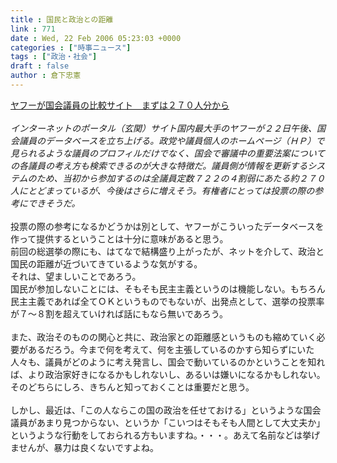 ```yaml
---
title : 国民と政治との距離
link : 771
date : Wed, 22 Feb 2006 05:23:03 +0000
categories : ["時事ニュース"]
tags : ["政治・社会"]
draft : false
author : 倉下忠憲
---
```


<A HREF="http://www.asahi.com/politics/update/0222/002.html" TARGET="_blank">ヤフーが国会議員の比較サイト　まずは２７０人分から</A><BR><BR><I>インターネットのポータル（玄関）サイト国内最大手のヤフーが２２日午後、国会議員のデータベースを立ち上げる。政党や議員個人のホームページ（ＨＰ）で見られるような議員のプロフィルだけでなく、国会で審議中の重要法案についての各議員の考え方も検索できるのが大きな特徴だ。議員側が情報を更新するシステムのため、当初から参加するのは全議員定数７２２の４割弱にあたる約２７０人にとどまっているが、今後はさらに増えそう。有権者にとっては投票の際の参考にできそうだ。 </I><BR><BR>投票の際の参考になるかどうかは別として、ヤフーがこういったデータベースを作って提供するということは十分に意味があると思う。<BR>前回の総選挙の際にも、はてなで結構盛り上がったが、ネットを介して、政治と国民の距離が近づいてきているような気がする。<BR>それは、望ましいことであろう。<BR>国民が参加しないことには、そもそも民主主義というのは機能しない。もちろん民主主義であれば全てＯＫというものでもないが、出発点として、選挙の投票率が７～８割を超えていければ話にもなら無いであろう。<BR><BR>また、政治そのものの関心と共に、政治家との距離感というものも縮めていく必要があるだろう。今まで何を考えて、何を主張しているのかすら知らずにいた人々も、議員がどのように考え発言し、国会で動いているのかということを知れば、より政治家好きになるかもしれないし、あるいは嫌いになるかもしれない。<BR>そのどちらにしろ、きちんと知っておくことは重要だと思う。<BR><BR>しかし、最近は、「この人ならこの国の政治を任せておける」というような国会議員があまり見つからない、というか「こいつはそもそも人間として大丈夫か」というような行動をしておられる方もいますね。・・・。あえて名前などは挙げませんが、暴力は良くないですよね。<br><br>

